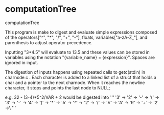 # computationTree
computationTree

This program is make to digest and evaluate simple expressions composed
of the operators["^", "*", "/", "+", "-"], floats, 
variables["a-zA-Z\_"], and parenthesis to adjust operator
precedence.

Inputting "3*4.5" will evaluate to 13.5 and these values can be stored in 
variables using the notation "{variable_name} = {expression}". Spaces
are ignored in input.

The digestion of inputs happens using repeated calls to getc(stdin) in
charnode.c . Each character is added to a linked list of a struct that holds
a char and a pointer to the next charnode.
When it reaches the newline character, it stops and points the last node to NULL;

e.g. 32 - (3-4)\*5^2/VAR + 2 would be digested into
'''
'3' -> '2' -> '-' -> '(' -> '3' -> '-' -> '4' -> ')' -> '*' -> '5' -> '^' -> '2' 
-> '/' -> 'V' -> 'A' -> 'R' -> '+' -> '2' ->\ 
'''